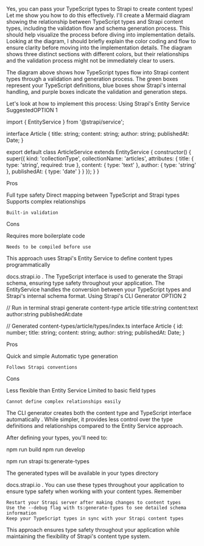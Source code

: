 Yes, you can pass your TypeScript types to Strapi to create content types! Let me show you how to do this effectively.
I'll create a Mermaid diagram showing the relationship between TypeScript types and Strapi content types, including the validation flow and schema generation process. This should help visualize the process before diving into implementation details.
Looking at the diagram, I should briefly explain the color coding and flow to ensure clarity before moving into the implementation details. The diagram shows three distinct sections with different colors, but their relationships and the validation process might not be immediately clear to users.

The diagram above shows how TypeScript types flow into Strapi content types through a validation and generation process. The green boxes represent your TypeScript definitions, blue boxes show Strapi's internal handling, and purple boxes indicate the validation and generation steps.

Let's look at how to implement this process:
Using Strapi's Entity Service
SuggestedOPTION 1

import { EntityService } from '@strapi/service';

interface Article {
  title: string;
  content: string;
  author: string;
  publishedAt: Date;
}

export default class ArticleService extends EntityService {
  constructor() {
    super({
      kind: 'collectionType',
      collectionName: 'articles',
      attributes: {
        title: {
          type: 'string',
          required: true
        },
        content: {
          type: 'text'
        },
        author: {
          type: 'string'
        },
        publishedAt: {
          type: 'date'
        }
      }
    });
  }
}

Pros

Full type safety
Direct mapping between TypeScript and Strapi types
Supports complex relationships

    Built-in validation

Cons

Requires more boilerplate code

    Needs to be compiled before use

This approach uses Strapi's Entity Service to define content types programmatically

docs.strapi.io
. The TypeScript interface is used to generate the Strapi schema, ensuring type safety throughout your application. The EntityService handles the conversion between your TypeScript types and Strapi's internal schema format.
Using Strapi's CLI Generator
OPTION 2

// Run in terminal
strapi generate content-type article title:string content:text author:string publishedAt:date

// Generated content-types/article/types/index.ts
interface Article {
  id: number;
  title: string;
  content: string;
  author: string;
  publishedAt: Date;
}

Pros

Quick and simple
Automatic type generation

    Follows Strapi conventions

Cons

Less flexible than Entity Service
Limited to basic field types

    Cannot define complex relationships easily

The CLI generator creates both the content type and TypeScript interface automatically . While simpler, it provides less control over the type definitions and relationships compared to the Entity Service approach.

After defining your types, you'll need to:

npm run build
npm run develop

npm run strapi ts:generate-types

The generated types will be available in your types directory

docs.strapi.io
. You can use these types throughout your application to ensure type safety when working with your content types.
Remember

    Restart your Strapi server after making changes to content types
    Use the --debug flag with ts:generate-types to see detailed schema information
    Keep your TypeScript types in sync with your Strapi content types

This approach ensures type safety throughout your application while maintaining the flexibility of Strapi's content type system.